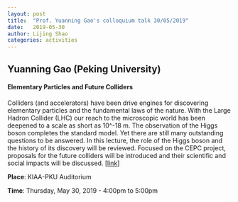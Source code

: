 ```yaml
---
layout: post
title:  "Prof. Yuanning Gao's colloquium talk 30/05/2019"
date:   2019-05-30
author: Lijing Shao
categories: activities
---
```


## Yuanning Gao (Peking University)

#### Elementary Particles and Future Colliders

Colliders (and accelerators) have been drive engines for discovering
elementary particles and the fundamental laws of the nature. With the Large
Hadron Collider (LHC) our reach to the microscopic world has been deepened to
a scale as short as 10^-18 m. The observation of the Higgs boson completes
the standard model. Yet there are still many outstanding questions to be
answered. In this lecture, the role of the Higgs boson and the history of its
discovery will be reviewed. Focused on the CEPC project, proposals for the
future colliders will be introduced and their scientific and social impacts
will be discussed.
[[link](http://kiaa.pku.edu.cn/colloquia/elementary-particles-and-future-colliders)]

**Place**: KIAA-PKU Auditorium

**Time**: Thursday, May 30, 2019 - 4:00pm to 5:00pm
